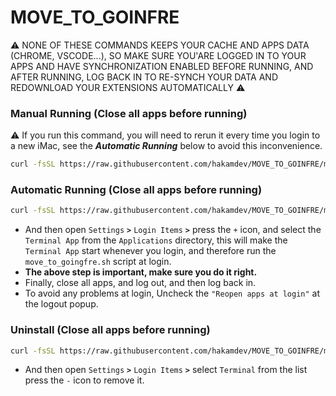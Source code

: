 # MOVE_TO_GOINFRE
⚠️ NONE OF THESE COMMANDS KEEPS YOUR CACHE AND APPS DATA (CHROME, VSCODE...), SO MAKE SURE YOU'ARE LOGGED IN TO YOUR APPS AND HAVE SYNCHRONIZATION ENABLED BEFORE RUNNING, AND AFTER RUNNING, LOG BACK IN TO RE-SYNCH YOUR DATA AND REDOWNLOAD YOUR EXTENSIONS AUTOMATICALLY ⚠️
### Manual Running (Close all apps before running)
⚠️ If you run this command, you will need to rerun it every time you login to a new iMac, see the ***Automatic Running*** below to avoid this inconvenience.
``` sh
curl -fsSL https://raw.githubusercontent.com/hakamdev/MOVE_TO_GOINFRE/main/move_to_goingfre.sh | zsh
```

### Automatic Running (Close all apps before running)
``` sh
curl -fsSL https://raw.githubusercontent.com/hakamdev/MOVE_TO_GOINFRE/main/installation.sh | zsh
```
- And then open `Settings` **`>`** `Login Items` **`>`** press the `+` icon, and select the `Terminal App` from the `Applications` directory, this will make the `Terminal App` start whenever you login, and therefore run the `move_to_goingfre.sh` script at login.
- **The above step is important, make sure you do it right.**
- Finally, close all apps, and log out, and then log back in.
- To avoid any problems at login, Uncheck the `"Reopen apps at login"` at the logout popup.

### Uninstall (Close all apps before running)
``` sh
curl -fsSL https://raw.githubusercontent.com/hakamdev/MOVE_TO_GOINFRE/main/uninstall.sh | zsh
```
- And then open `Settings` **`>`** `Login Items` **`>`** select `Terminal` from the list press the `-` icon to remove it.

